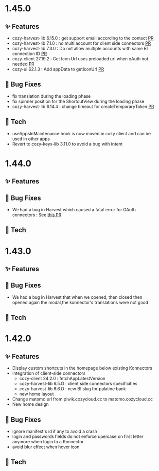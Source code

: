 # 1.45.0

## ✨ Features

* cozy-harvest-lib 6.15.0 : get support email according to the contect [PR](https://github.com/cozy/cozy-libs/pull/1392)
* cozy-harvest-lib 7.1.0 : no multi account for client side connectors [PR](https://github.com/cozy/cozy-libs/pull/1406)
* cozy-harvest-lib 7.3.0 : Do not allow multiple accounts with same BI connection ID [PR](https://github.com/cozy/cozy-libs/pull/1464)
* cozy-client 27.19.2 : Get Icon Url uses preloaded url when oAuth not needed [PR](https://github.com/cozy/cozy-client/pull/1134/files)
* cozy-ui 62.1.3 : Add appData to getIconUrl [PR](https://github.com/cozy/cozy-ui/pull/2064/)

## 🐛 Bug Fixes

* fix translation during the loading phase
* fix spinner position for the ShortcutView during the loading phase
* cozy-harvest-lib 6.14.4 : change timeout for createTemporaryToken [PR](https://github.com/cozy/cozy-libs/pull/1391)

## 🔧 Tech

* useAppsInMaintenance hook is now moved in cozy client and can be used in other apps
* Revert to cozy-keys-lib 3.11.0 to avoid a bug with intent

# 1.44.0

## ✨ Features

## 🐛 Bug Fixes

* We had a bug in Harvest which caused a fatal error for OAuth connectors : See [this PR](https://github.com/cozy/cozy-libs/pull/1390)

## 🔧 Tech

# 1.43.0

## ✨ Features

## 🐛 Bug Fixes
* We had a bug in Harvest that when we opened, then closed then opened again the modal,the konnector's translations were not good
## 🔧 Tech

# 1.42.0

## ✨ Features

* Display custom shortcuts in the homepage below existing Konnectors
* Integration of client-side connectors
  * cozy-client 24.2.0 : fetchAppLatestVersion
  * cozy-harvest-lib 6.5.O : client side connectors specificities
  * cozy-harvest-lib 6.6.O : new BI slug for palatine bank
  * new home layout
* Change matomo url from piwik.cozycloud.cc to matomo.cozycloud.cc
* New home design

## 🐛 Bug Fixes

* ignore manifest's id if any to avoid a crash
* login and passwords fields do not enforce upercase on first letter anymore when login to a Konnector
* avoid blur effect when hover icon

## 🔧 Tech
